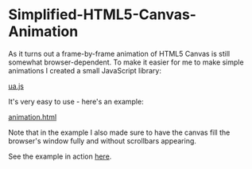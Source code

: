 Simplified-HTML5-Canvas-Animation
=================================

As it turns out a frame-by-frame animation of HTML5 Canvas is still somewhat browser-dependent. To make it easier for me to make simple animations I created a small JavaScript library:

[ua.js](ua.js)

It's very easy to use - here's an example:

[animation.html](animation.html)

Note that in the example I also made sure to have the canvas fill the browser's window fully and without scrollbars appearing.

See the example in action [here](https://rawgit.com/altermarkive/Simplified-HTML5-Canvas-Animation/master/animation.html).
